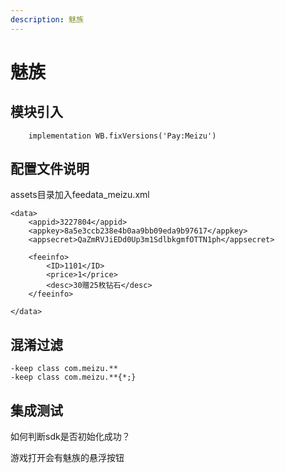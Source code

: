 ```yaml
---
description: 魅族
---
```


# 魅族

## 模块引入

```text
    implementation WB.fixVersions('Pay:Meizu')
```

## 配置文件说明

assets目录加入feedata\_meizu.xml

```text
<data>
    <appid>3227804</appid>
    <appkey>8a5e3ccb238e4b0aa9bb09eda9b97617</appkey>
    <appsecret>QaZmRVJiEDd0Up3m1SdlbkgmfOTTN1ph</appsecret>

    <feeinfo>
        <ID>1101</ID>
        <price>1</price>
        <desc>30赠25枚钻石</desc>
    </feeinfo>

</data>
```

## 混淆过滤

```text
-keep class com.meizu.**
-keep class com.meizu.**{*;}
```

## 集成测试

如何判断sdk是否初始化成功？

游戏打开会有魅族的悬浮按钮

